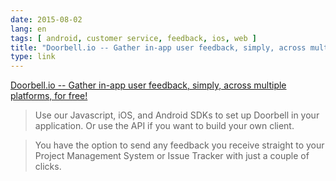 ```yaml
---
date: 2015-08-02
lang: en
tags: [ android, customer service, feedback, ios, web ]
title: "Doorbell.io -- Gather in-app user feedback, simply, across multiple platforms, for free!"
type: link
---
```


[Doorbell.io -- Gather in-app user feedback, simply, across multiple
platforms, for free!](https://doorbell.io/)

> Use our Javascript, iOS, and Android SDKs to set up Doorbell in your
> application. Or use the API if you want to build your own client.

> You have the option to send any feedback you receive straight to your
> Project Management System or Issue Tracker with just a couple of
> clicks.


